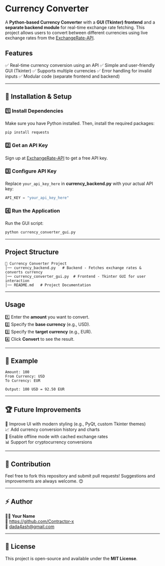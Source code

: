 # Currency Converter

A **Python-based Currency Converter** with a **GUI (Tkinter) frontend** and a **separate backend module** for real-time exchange rate fetching. This project allows users to convert between different currencies using live exchange rates from the [ExchangeRate-API](https://www.exchangerate-api.com/).

## Features
✅ Real-time currency conversion using an API
✅ Simple and user-friendly GUI (Tkinter)
✅ Supports multiple currencies
✅ Error handling for invalid inputs
✅ Modular code (separate frontend and backend)

---

## 🚀 Installation & Setup

### 1️⃣ Install Dependencies
Make sure you have Python installed. Then, install the required packages:
```sh
pip install requests
```

### 2️⃣ Get an API Key
Sign up at [ExchangeRate-API](https://www.exchangerate-api.com/) to get a free API key.

### 3️⃣ Configure API Key
Replace `your_api_key_here` in **currency_backend.py** with your actual API key:
```python
API_KEY = "your_api_key_here"
```

### 4️⃣ Run the Application
Run the GUI script:
```sh
python currency_converter_gui.py
```

---

## Project Structure
```
📁 Currency Converter Project
│── currency_backend.py   # Backend - Fetches exchange rates & converts currency
│── currency_converter_gui.py  # Frontend - Tkinter GUI for user interaction
│── README.md   # Project Documentation
```

---

## Usage
1️⃣ Enter the **amount** you want to convert.  
2️⃣ Specify the **base currency** (e.g., USD).  
3️⃣ Specify the **target currency** (e.g., EUR).  
4️⃣ Click **Convert** to see the result.  

---

## 🎯 Example
```
Amount: 100
From Currency: USD
To Currency: EUR

Output: 100 USD = 92.50 EUR
```

---

## 🏆 Future Improvements
🚀 Improve UI with modern styling (e.g., PyQt, custom Tkinter themes)  
📈 Add currency conversion history and charts  
🔄 Enable offline mode with cached exchange rates  
📊 Support for cryptocurrency conversions  

---

## 🤝 Contribution
Feel free to fork this repository and submit pull requests! Suggestions and improvements are always welcome. 😊

---

## ⚡ Author
👨‍💻 **Your Name**  
🔗 https://github.com/Contractor-x  
📧 dada4ash@gmail.com  

---

## 📜 License
This project is open-source and available under the **MIT License**.

